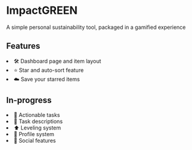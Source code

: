 # ImpactGREEN
A simple personal sustainability tool, packaged in a gamified experience

## Features
<li>🛠️ Dashboard page and item layout</li>
<li>⭐ Star and auto-sort feature</li>
<li>☁️ Save your starred items</li>

## In-progress
<li>🌱 Actionable tasks</li>
<li>📄 Task descriptions</li>
<li>⬆️ Leveling system</li>
<li>👤 Profile system</li>
<li>👥 Social features</li>
